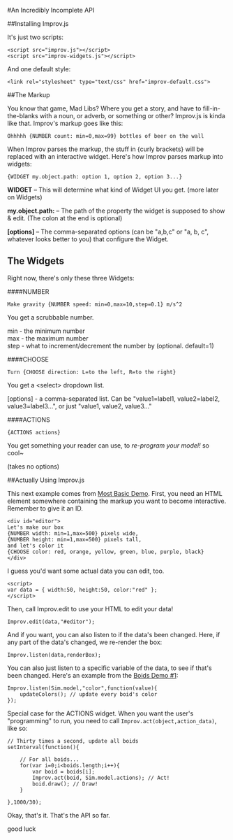 #An Incredibly Incomplete API

##Installing Improv.js

It's just two scripts:

	<script src="improv.js"></script>
	<script src="improv-widgets.js"></script>

And one default style:

    <link rel="stylesheet" type="text/css" href="improv-default.css">

##The Markup

You know that game, Mad Libs? Where you get a story, and have to fill-in-the-blanks with a noun, or adverb, or something or other? Improv.js is kinda like that. Improv's markup goes like this:

    Ohhhhh {NUMBER count: min=0,max=99} bottles of beer on the wall

When Improv parses the markup, the stuff in {curly brackets} will be replaced with an interactive widget. Here's how Improv parses markup into widgets:

	{WIDGET my.object.path: option 1, option 2, option 3...}
	
**WIDGET** – This will determine what kind of Widget UI you get. (more later on Widgets)

**my.object.path:** – The path of the property the widget is supposed to show & edit. (The colon at the end is optional)

**[options]** – The comma-separated options (can be "a,b,c" or "a, b, c", whatever looks better to you) that configure the Widget.

## The Widgets

Right now, there's only these three Widgets:

####NUMBER

	Make gravity {NUMBER speed: min=0,max=10,step=0.1} m/s^2

You get a scrubbable number.

min - the minimum number    
max - the maximum number    
step - what to increment/decrement the number by (optional. default=1)

####CHOOSE

	Turn {CHOOSE direction: L=to the left, R=to the right}
	
You get a \<select\> dropdown list.

[options] - a comma-separated list. Can be "value1=label1, value2=label2, value3=label3...", or just "value1, value2, value3..."

####ACTIONS

    {ACTIONS actions}
    
You get something your reader can use, to *re-program your model!* so cool~

(takes no options)

##Actually Using Improv.js

This next example comes from [Most Basic Demo](http://ncase.me/improv-wip/demos/basic/basic.html). First, you need an HTML element somewhere containing the markup you want to become interactive. Remember to give it an ID.

    <div id="editor">
	Let's make our box
	{NUMBER width: min=1,max=500} pixels wide,
	{NUMBER height: min=1,max=500} pixels tall,
	and let's color it
	{CHOOSE color: red, orange, yellow, green, blue, purple, black}
	</div>

I guess you'd want some actual data you can edit, too.

	<script>
    var data = { width:50, height:50, color:"red" };
    </script>	

Then, call Improv.edit to use your HTML to edit your data!

    Improv.edit(data,"#editor");
    
And if you want, you can also listen to if the data's been changed. Here, if any part of the data's changed, we re-render the box:

    Improv.listen(data,renderBox);
    
You can also just listen to a specific variable of the data, to see if that's been changed. Here's an example from the [Boids Demo #1](http://ncase.me/improv-wip/demos/boids/boids1.html):

	Improv.listen(Sim.model,"color",function(value){
		updateColors(); // update every boid's color
	});

Special case for the ACTIONS widget. When you want the user's "programming" to run, you need to call `Improv.act(object,action_data)`, like so:

	// Thirty times a second, update all boids
	setInterval(function(){
	
		// For all boids...
		for(var i=0;i<boids.length;i++){
			var boid = boids[i];
			Improv.act(boid, Sim.model.actions); // Act!
			boid.draw(); // Draw!
		}
		
	},1000/30);
	
Okay, that's it. That's the API so far.

good luck